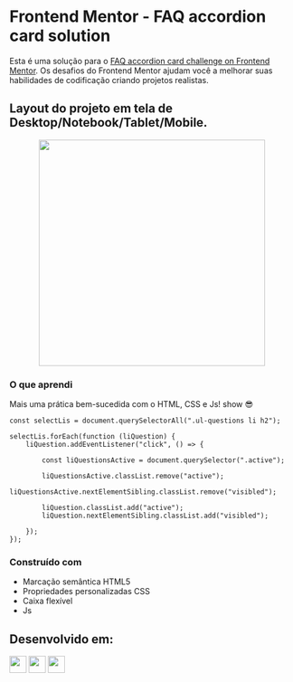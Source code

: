 # Frontend Mentor - FAQ accordion card solution

Esta é uma solução para o [FAQ accordion card challenge on Frontend Mentor](https://www.frontendmentor.io/challenges/faq-accordion-card-XlyjD0Oam). 
Os desafios do Frontend Mentor ajudam você a melhorar suas habilidades de codificação criando projetos realistas.

## Layout do projeto em tela de Desktop/Notebook/Tablet/Mobile.

<div align="center">

  <img src="https://github.com/HumbertoFox/repository/assets/126817628/d8c716af-2fcb-4f6d-bda5-7b41455a849a" width="400px"/>

</div>

### O que aprendi

Mais uma prática bem-sucedida com o HTML, CSS e Js! show 😎

```Js
const selectLis = document.querySelectorAll(".ul-questions li h2");

selectLis.forEach(function (liQuestion) {
    liQuestion.addEventListener("click", () => {
        
        const liQuestionsActive = document.querySelector(".active");

        liQuestionsActive.classList.remove("active");
        liQuestionsActive.nextElementSibling.classList.remove("visibled");

        liQuestion.classList.add("active");
        liQuestion.nextElementSibling.classList.add("visibled");

    });
});
```

### Construído com

- Marcação semântica HTML5
- Propriedades personalizadas CSS
- Caixa flexível
- Js

## Desenvolvido em:

<div>
  <img src="https://cdn.jsdelivr.net/gh/devicons/devicon/icons/html5/html5-original.svg" width="30px"/>
  <img src="https://cdn.jsdelivr.net/gh/devicons/devicon/icons/css3/css3-original.svg" width="30px"/>
  <img src="https://cdn.jsdelivr.net/gh/devicons/devicon/icons/javascript/javascript-plain.svg" width="30px"/>
</div>
